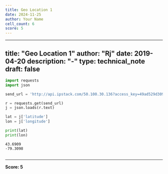 ```yaml
---
title: Geo Location 1
date: 2024-11-25
author: Your Name
cell_count: 6
score: 5
---
```


---
title: "Geo Location 1"
author: "Rj"
date: 2019-04-20
description: "-"
type: technical_note
draft: false
---

```python
import requests
import json 
```


```python
send_url = 'http://api.ipstack.com/50.100.30.136?access_key=49ad529d309a09477749245782d260b8&format=1'
```


```python
r = requests.get(send_url)
j = json.loads(r.text)

lat = j['latitude']
lon = j['longitude']
```


```python
print(lat)
print(lon)
```

    43.6909
    -79.3098



```python

```


---
**Score: 5**